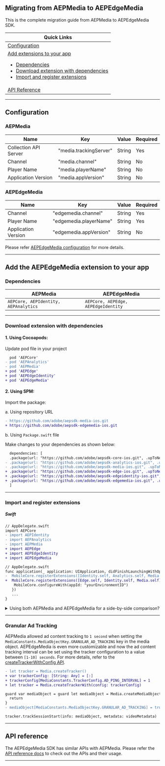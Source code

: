 ## Migrating from AEPMedia to AEPEdgeMedia

This is the complete migration guide from AEPMedia to AEPEdgeMedia SDK.

| Quick Links |
| --- |
| [Configuration](#configuration)  |
| [Add extensions to your app](#add-the-aepedgemedia-extension-to-your-app) <ul> <li>[Dependencies](#dependencies)<li> [Download extension with dependencies](#download-extension-with-dependencies) <li> [Import and register extensions](#import-and-register-extensions) </ul> |
| [API Reference](#api-reference)|

------

## Configuration 

### AEPMedia
| Name | Key | Value | Required |
| --- | --- | --- | --- |
| Collection API Server | "media.trackingServer" | String | Yes |
| Channel | "media.channel" | String | No |
| Player Name | "media.playerName" | String | No |
| Application Version | "media.appVersion" | String | No |

### AEPEdgeMedia
| Name | Key | Value | Required |
| --- | --- | --- | --- |
| Channel | "edgemedia.channel" | String | Yes |
| Player Name | "edgemedia.playerName" | String | Yes |
| Application Version | "edgemedia.appVersion" | String | No |

Please refer [AEPEdgeMedia configuration](getting-started.md/#configuration) for more details.

------

## Add the AEPEdgeMedia extension to your app

### Dependencies

| AEPMedia | AEPEdgeMedia|
| --- | --- |
|```AEPCore, AEPIdentity, AEPAnalytics```|```AEPCore, AEPEdge, AEPEdgeIdentity```|

------

### Download extension with dependencies

#### 1. Using Cocoapods:<br>

Update pod file in your project

```diff
  pod 'AEPCore'
- pod 'AEPAnalytics'
- pod 'AEPMedia'
+ pod 'AEPEdge'
+ pod 'AEPEdgeIdentity'
+ pod 'AEPEdgeMedia'
```

#### 2. Using SPM:

Import the package:

a. Using repository URL

```diff
- https://github.com/adobe/aepsdk-media-ios.git
+ https://github.com/adobe/aepsdk-edgemedia-ios.git
```

b. Using `Package.swift` file

Make changes to your dependencies as shown below:
   
```diff
  dependencies: [
  .package(url: "https://github.com/adobe/aepsdk-core-ios.git", .upToNextMajor(from: "3.7.0")),
- .package(url: "https://github.com/adobe/aepsdk-analytics-ios.git", .upToNextMajor(from: "3.0.0")),
- .package(url: "https://github.com/adobe/aepsdk-media-ios.git", .upToNextMajor(from: "3.0.0"))
+ .package(url: "https://github.com/adobe/aepsdk-edge-ios.git", .upToNextMajor(from: "1.4.0")),
+ .package(url: "https://github.com/adobe/aepsdk-edgeidentity-ios.git", .upToNextMajor(from: "1.0.0")),
+ .package(url: "https://github.com/adobe/aepsdk-edgemedia-ios.git", .upToNextMajor(from: "1.0.0-beta-1"))
  ]
```

------

### Import and register extensions

##### Swift

```diff
// AppDelegate.swift
import AEPCore
- import AEPIdentity
- import AEPAnalytics
- import AEPMedia
+ import AEPEdge
+ import AEPEdgeIdentity
+ import AEPEdgeMedia
```

```diff
// AppDelegate.swift
func application(_ application: UIApplication, didFinishLaunchingWithOptions launchOptions: [UIApplication.LaunchOptionsKey: Any]?) -> Bool {
-  MobileCore.registerExtensions([Identity.self, Analytics.self, Media.self], {
+  MobileCore.registerExtensions([Edge.self, Identity.self, Media.self], {
    MobileCore.configureWith(appId: "yourEnvironmentID")
   })
   ...
}
```

<details>
  <summary>Using both AEPMedia and AEPEdgeMedia for a side-by-side comparison?</summary>
  </br>
  <p>If you wish to use both the extensions together during migration time for a side-by-side comparison, use the Swift module name along with the extension class names for registration, as well as for any classes that use API s from both the modules.</p>

**Example**

```swift
// AppDelegate.swift
import AEPCore
import AEPIdentity
import AEPAnalytics
import AEPMedia
import AEPEdge
import AEPEdgeIdentity
import AEPEdgeMedia
```

```swift
// AppDelegate.swift
func application(_ application: UIApplication, didFinishLaunchingWithOptions launchOptions: [UIApplication.LaunchOptionsKey: Any]?) -> Bool {
MobileCore.registerExtensions([
      Edge.self,
      AEPEdgeMedia.Media.self, 
      AEPEdgeIdentity.Identity.self, 
      AEPMedia.Media.self, 
      AEPIdentity.Identity.self,
      Analytics.self,
      ], {
    MobileCore.configureWith(appId: "yourEnvironmentID")
   })
   ...
}
```
</details>

------

### Granular Ad Tracking

AEPMedia allowed ad content tracking to `1 second` when setting the `MediaConstants.MediaObjectKey.GRANULAR_AD_TRACKING` key in the media object. AEPEdgeMedia is even more customizable and now the ad content tracking interval can be set using the tracker configuration to a value between `[1-10] seconds`. For more details, refer to the [createTrackerWithConfig API](api-reference.md/#createTrackerWithConfig).

```diff
- let tracker = Media.createTracker()
+ var trackerConfig: [String: Any] = [:]
+ trackerConfig[MediaConstants.TrackerConfig.AD_PING_INTERVAL] = 1
+ let tracker = Media.createTrackerWith(config: trackerConfig)

guard var mediaObject = guard let mediaObject = Media.createMediaObjectWith(name: "name", id: "id", length: 30, streamType: "vod", mediaType: MediaType.Video) else {
  return
}
- mediaObject[MediaConstants.MediaObjectKey.GRANULAR_AD_TRACKING] = true

tracker.trackSessionStart(info: mediaObject, metadata: videoMetadata)
```
------

## API reference
The AEPEdgeMedia SDK has similar APIs with AEPMedia. Please refer the [API reference docs](api-reference.md) to check out the APIs and their usage.

------
